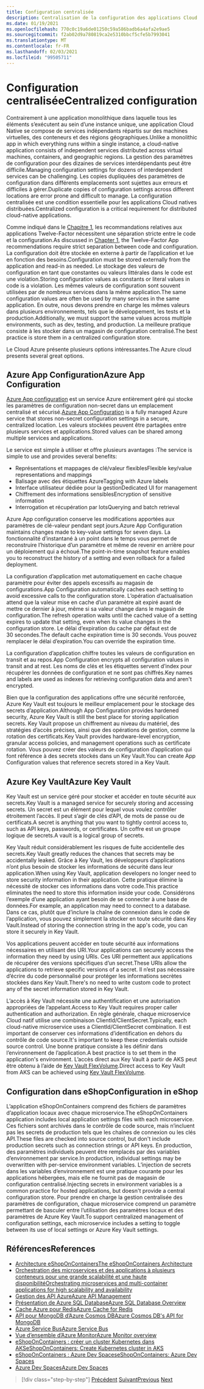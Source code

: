 ```yaml
---
title: Configuration centralisée
description: Centralisation de la configuration des applications Cloud natives à l’aide de Azure App configuration et du coffre AzureKey.
ms.date: 01/19/2021
ms.openlocfilehash: 770c0c19a6de01250c59a586badb6a4afa2e9ae5
ms.sourcegitcommit: f2ab02d9a780819ca2e5310bbcf5cfe5b7993041
ms.translationtype: MT
ms.contentlocale: fr-FR
ms.lasthandoff: 02/03/2021
ms.locfileid: "99505711"
---
```

# <a name="centralized-configuration"></a><span data-ttu-id="edf1b-103">Configuration centralisée</span><span class="sxs-lookup"><span data-stu-id="edf1b-103">Centralized configuration</span></span>

<span data-ttu-id="edf1b-104">Contrairement à une application monolithique dans laquelle tous les éléments s’exécutent au sein d’une instance unique, une application Cloud Native se compose de services indépendants répartis sur des machines virtuelles, des conteneurs et des régions géographiques.</span><span class="sxs-lookup"><span data-stu-id="edf1b-104">Unlike a monolithic app in which everything runs within a single instance, a cloud-native application consists of independent services distributed across virtual machines, containers, and geographic regions.</span></span> <span data-ttu-id="edf1b-105">La gestion des paramètres de configuration pour des dizaines de services interdépendants peut être difficile.</span><span class="sxs-lookup"><span data-stu-id="edf1b-105">Managing configuration settings for dozens of interdependent services can be challenging.</span></span> <span data-ttu-id="edf1b-106">Les copies dupliquées des paramètres de configuration dans différents emplacements sont sujettes aux erreurs et difficiles à gérer.</span><span class="sxs-lookup"><span data-stu-id="edf1b-106">Duplicate copies of configuration settings across different locations are error prone and difficult to manage.</span></span> <span data-ttu-id="edf1b-107">La configuration centralisée est une condition essentielle pour les applications Cloud natives distribuées.</span><span class="sxs-lookup"><span data-stu-id="edf1b-107">Centralized configuration is a critical requirement for distributed cloud-native applications.</span></span>

<span data-ttu-id="edf1b-108">Comme indiqué dans le [Chapitre 1](introduction.md), les recommandations relatives aux applications Twelve-Factor nécessitent une séparation stricte entre le code et la configuration.</span><span class="sxs-lookup"><span data-stu-id="edf1b-108">As discussed in [Chapter 1](introduction.md), the Twelve-Factor App recommendations require strict separation between code and configuration.</span></span> <span data-ttu-id="edf1b-109">La configuration doit être stockée en externe à partir de l’application et lue en fonction des besoins.</span><span class="sxs-lookup"><span data-stu-id="edf1b-109">Configuration must be stored externally from the application and read-in as needed.</span></span> <span data-ttu-id="edf1b-110">Le stockage des valeurs de configuration en tant que constantes ou valeurs littérales dans le code est une violation.</span><span class="sxs-lookup"><span data-stu-id="edf1b-110">Storing configuration values as constants or literal values in code is a violation.</span></span> <span data-ttu-id="edf1b-111">Les mêmes valeurs de configuration sont souvent utilisées par de nombreux services dans la même application.</span><span class="sxs-lookup"><span data-stu-id="edf1b-111">The same configuration values are often be used by many services in the same application.</span></span> <span data-ttu-id="edf1b-112">En outre, nous devons prendre en charge les mêmes valeurs dans plusieurs environnements, tels que le développement, les tests et la production.</span><span class="sxs-lookup"><span data-stu-id="edf1b-112">Additionally, we must support the same values across multiple environments, such as dev, testing, and production.</span></span> <span data-ttu-id="edf1b-113">La meilleure pratique consiste à les stocker dans un magasin de configuration centralisé.</span><span class="sxs-lookup"><span data-stu-id="edf1b-113">The best practice is store them in a centralized configuration store.</span></span>

<span data-ttu-id="edf1b-114">Le Cloud Azure présente plusieurs options intéressantes.</span><span class="sxs-lookup"><span data-stu-id="edf1b-114">The Azure cloud presents several great options.</span></span>

## <a name="azure-app-configuration"></a><span data-ttu-id="edf1b-115">Azure App Configuration</span><span class="sxs-lookup"><span data-stu-id="edf1b-115">Azure App Configuration</span></span>

<span data-ttu-id="edf1b-116">[Azure App configuration](/azure/azure-app-configuration/overview) est un service Azure entièrement géré qui stocke les paramètres de configuration non-secret dans un emplacement centralisé et sécurisé.</span><span class="sxs-lookup"><span data-stu-id="edf1b-116">[Azure App Configuration](/azure/azure-app-configuration/overview) is a fully managed Azure service that stores non-secret configuration settings in a secure, centralized location.</span></span> <span data-ttu-id="edf1b-117">Les valeurs stockées peuvent être partagées entre plusieurs services et applications.</span><span class="sxs-lookup"><span data-stu-id="edf1b-117">Stored values can be shared among multiple services and applications.</span></span>

<span data-ttu-id="edf1b-118">Le service est simple à utiliser et offre plusieurs avantages :</span><span class="sxs-lookup"><span data-stu-id="edf1b-118">The service is simple to use and provides several benefits:</span></span>

- <span data-ttu-id="edf1b-119">Représentations et mappages de clé/valeur flexibles</span><span class="sxs-lookup"><span data-stu-id="edf1b-119">Flexible key/value representations and mappings</span></span>
- <span data-ttu-id="edf1b-120">Balisage avec des étiquettes Azure</span><span class="sxs-lookup"><span data-stu-id="edf1b-120">Tagging with Azure labels</span></span>
- <span data-ttu-id="edf1b-121">Interface utilisateur dédiée pour la gestion</span><span class="sxs-lookup"><span data-stu-id="edf1b-121">Dedicated UI for management</span></span>
- <span data-ttu-id="edf1b-122">Chiffrement des informations sensibles</span><span class="sxs-lookup"><span data-stu-id="edf1b-122">Encryption of sensitive information</span></span>
- <span data-ttu-id="edf1b-123">Interrogation et récupération par lots</span><span class="sxs-lookup"><span data-stu-id="edf1b-123">Querying and batch retrieval</span></span>

<span data-ttu-id="edf1b-124">Azure App configuration conserve les modifications apportées aux paramètres de clé-valeur pendant sept jours.</span><span class="sxs-lookup"><span data-stu-id="edf1b-124">Azure App Configuration maintains changes made to key-value settings for seven days.</span></span> <span data-ttu-id="edf1b-125">La fonctionnalité d’instantané à un point dans le temps vous permet de reconstruire l’historique d’un paramètre et même de revenir en arrière pour un déploiement qui a échoué.</span><span class="sxs-lookup"><span data-stu-id="edf1b-125">The point-in-time snapshot feature enables you to reconstruct the history of a setting and even rollback for a failed deployment.</span></span>

<span data-ttu-id="edf1b-126">La configuration d’application met automatiquement en cache chaque paramètre pour éviter des appels excessifs au magasin de configurations.</span><span class="sxs-lookup"><span data-stu-id="edf1b-126">App Configuration automatically caches each setting to avoid excessive calls to the configuration store.</span></span> <span data-ttu-id="edf1b-127">L’opération d’actualisation attend que la valeur mise en cache d’un paramètre ait expiré avant de mettre ce dernier à jour, même si sa valeur change dans le magasin de configuration.</span><span class="sxs-lookup"><span data-stu-id="edf1b-127">The refresh operation waits until the cached value of a setting expires to update that setting, even when its value changes in the configuration store.</span></span> <span data-ttu-id="edf1b-128">Le délai d’expiration du cache par défaut est de 30 secondes.</span><span class="sxs-lookup"><span data-stu-id="edf1b-128">The default cache expiration time is 30 seconds.</span></span> <span data-ttu-id="edf1b-129">Vous pouvez remplacer le délai d’expiration.</span><span class="sxs-lookup"><span data-stu-id="edf1b-129">You can override the expiration time.</span></span>

<span data-ttu-id="edf1b-130">La configuration d’application chiffre toutes les valeurs de configuration en transit et au repos.</span><span class="sxs-lookup"><span data-stu-id="edf1b-130">App Configuration encrypts all configuration values in transit and at rest.</span></span> <span data-ttu-id="edf1b-131">Les noms de clés et les étiquettes servent d’index pour récupérer les données de configuration et ne sont pas chiffrés.</span><span class="sxs-lookup"><span data-stu-id="edf1b-131">Key names and labels are used as indexes for retrieving configuration data and aren't encrypted.</span></span>

<span data-ttu-id="edf1b-132">Bien que la configuration des applications offre une sécurité renforcée, Azure Key Vault est toujours le meilleur emplacement pour le stockage des secrets d’application.</span><span class="sxs-lookup"><span data-stu-id="edf1b-132">Although App Configuration provides hardened security, Azure Key Vault is still the best place for storing application secrets.</span></span> <span data-ttu-id="edf1b-133">Key Vault propose un chiffrement au niveau du matériel, des stratégies d’accès précises, ainsi que des opérations de gestion, comme la rotation des certificats.</span><span class="sxs-lookup"><span data-stu-id="edf1b-133">Key Vault provides hardware-level encryption, granular access policies, and management operations such as certificate rotation.</span></span> <span data-ttu-id="edf1b-134">Vous pouvez créer des valeurs de configuration d’application qui font référence à des secrets stockés dans un Key Vault.</span><span class="sxs-lookup"><span data-stu-id="edf1b-134">You can create App Configuration values that reference secrets stored in a Key Vault.</span></span>

## <a name="azure-key-vault"></a><span data-ttu-id="edf1b-135">Azure Key Vault</span><span class="sxs-lookup"><span data-stu-id="edf1b-135">Azure Key Vault</span></span>

<span data-ttu-id="edf1b-136">Key Vault est un service géré pour stocker et accéder en toute sécurité aux secrets.</span><span class="sxs-lookup"><span data-stu-id="edf1b-136">Key Vault is a managed service for securely storing and accessing secrets.</span></span> <span data-ttu-id="edf1b-137">Un secret est un élément pour lequel vous voulez contrôler étroitement l’accès. Il peut s’agir de clés d’API, de mots de passe ou de certificats.</span><span class="sxs-lookup"><span data-stu-id="edf1b-137">A secret is anything that you want to tightly control access to, such as API keys, passwords, or certificates.</span></span> <span data-ttu-id="edf1b-138">Un coffre est un groupe logique de secrets.</span><span class="sxs-lookup"><span data-stu-id="edf1b-138">A vault is a logical group of secrets.</span></span>

<span data-ttu-id="edf1b-139">Key Vault réduit considérablement les risques de fuite accidentelle des secrets.</span><span class="sxs-lookup"><span data-stu-id="edf1b-139">Key Vault greatly reduces the chances that secrets may be accidentally leaked.</span></span> <span data-ttu-id="edf1b-140">Grâce à Key Vault, les développeurs d’applications n’ont plus besoin de stocker les informations de sécurité dans leur application.</span><span class="sxs-lookup"><span data-stu-id="edf1b-140">When using Key Vault, application developers no longer need to store security information in their application.</span></span> <span data-ttu-id="edf1b-141">Cette pratique élimine la nécessité de stocker ces informations dans votre code.</span><span class="sxs-lookup"><span data-stu-id="edf1b-141">This practice eliminates the need to store this information inside your code.</span></span> <span data-ttu-id="edf1b-142">Considérons l’exemple d’une application ayant besoin de se connecter à une base de données.</span><span class="sxs-lookup"><span data-stu-id="edf1b-142">For example, an application may need to connect to a database.</span></span> <span data-ttu-id="edf1b-143">Dans ce cas, plutôt que d’inclure la chaîne de connexion dans le code de l’application, vous pouvez simplement la stocker en toute sécurité dans Key Vault.</span><span class="sxs-lookup"><span data-stu-id="edf1b-143">Instead of storing the connection string in the app's code, you can store it securely in Key Vault.</span></span>

<span data-ttu-id="edf1b-144">Vos applications peuvent accéder en toute sécurité aux informations nécessaires en utilisant des URI.</span><span class="sxs-lookup"><span data-stu-id="edf1b-144">Your applications can securely access the information they need by using URIs.</span></span> <span data-ttu-id="edf1b-145">Ces URI permettent aux applications de récupérer des versions spécifiques d’un secret.</span><span class="sxs-lookup"><span data-stu-id="edf1b-145">These URIs allow the applications to retrieve specific versions of a secret.</span></span> <span data-ttu-id="edf1b-146">Il n’est pas nécessaire d’écrire du code personnalisé pour protéger les informations secrètes stockées dans Key Vault.</span><span class="sxs-lookup"><span data-stu-id="edf1b-146">There's no need to write custom code to protect any of the secret information stored in Key Vault.</span></span>

<span data-ttu-id="edf1b-147">L’accès à Key Vault nécessite une authentification et une autorisation appropriées de l’appelant.</span><span class="sxs-lookup"><span data-stu-id="edf1b-147">Access to Key Vault requires proper caller authentication and authorization.</span></span> <span data-ttu-id="edf1b-148">En règle générale, chaque microservice Cloud natif utilise une combinaison ClientId/ClientSecret.</span><span class="sxs-lookup"><span data-stu-id="edf1b-148">Typically, each cloud-native microservice uses a ClientId/ClientSecret combination.</span></span> <span data-ttu-id="edf1b-149">Il est important de conserver ces informations d’identification en dehors du contrôle de code source.</span><span class="sxs-lookup"><span data-stu-id="edf1b-149">It's important to keep these credentials outside source control.</span></span> <span data-ttu-id="edf1b-150">Une bonne pratique consiste à les définir dans l’environnement de l’application.</span><span class="sxs-lookup"><span data-stu-id="edf1b-150">A best practice is to set them in  the application's environment.</span></span> <span data-ttu-id="edf1b-151">L’accès direct aux Key Vault à partir de AKS peut être obtenu à l’aide de [Key Vault FlexVolume](https://github.com/Azure/kubernetes-keyvault-flexvol).</span><span class="sxs-lookup"><span data-stu-id="edf1b-151">Direct access to Key Vault from AKS can be achieved using [Key Vault FlexVolume](https://github.com/Azure/kubernetes-keyvault-flexvol).</span></span>

## <a name="configuration-in-eshop"></a><span data-ttu-id="edf1b-152">Configuration dans eShop</span><span class="sxs-lookup"><span data-stu-id="edf1b-152">Configuration in eShop</span></span>

<span data-ttu-id="edf1b-153">L’application eShopOnContainers comprend des fichiers de paramètres d’application locaux avec chaque microservice.</span><span class="sxs-lookup"><span data-stu-id="edf1b-153">The eShopOnContainers application includes local application settings files with each microservice.</span></span> <span data-ttu-id="edf1b-154">Ces fichiers sont archivés dans le contrôle de code source, mais n’incluent pas les secrets de production tels que les chaînes de connexion ou les clés API.</span><span class="sxs-lookup"><span data-stu-id="edf1b-154">These files are checked into source control, but don't include production secrets such as connection strings or API keys.</span></span> <span data-ttu-id="edf1b-155">En production, des paramètres individuels peuvent être remplacés par des variables d’environnement par service.</span><span class="sxs-lookup"><span data-stu-id="edf1b-155">In production, individual settings may be overwritten with per-service environment variables.</span></span> <span data-ttu-id="edf1b-156">L’injection de secrets dans les variables d’environnement est une pratique courante pour les applications hébergées, mais elle ne fournit pas de magasin de configuration centralisé.</span><span class="sxs-lookup"><span data-stu-id="edf1b-156">Injecting secrets in environment variables is a common practice for hosted applications, but doesn't provide a central configuration store.</span></span> <span data-ttu-id="edf1b-157">Pour prendre en charge la gestion centralisée des paramètres de configuration, chaque microservice comprend un paramètre permettant de basculer entre l’utilisation des paramètres locaux et des paramètres de Azure Key Vault.</span><span class="sxs-lookup"><span data-stu-id="edf1b-157">To support centralized management of configuration settings, each microservice includes a setting to toggle between its use of local settings or Azure Key Vault settings.</span></span>

## <a name="references"></a><span data-ttu-id="edf1b-158">Références</span><span class="sxs-lookup"><span data-stu-id="edf1b-158">References</span></span>

- [<span data-ttu-id="edf1b-159">Architecture eShopOnContainers</span><span class="sxs-lookup"><span data-stu-id="edf1b-159">The eShopOnContainers Architecture</span></span>](https://github.com/dotnet-architecture/eShopOnContainers/wiki/Architecture)
- [<span data-ttu-id="edf1b-160">Orchestration des microservices et des applications à plusieurs conteneurs pour une grande scalabilité et une haute disponibilité</span><span class="sxs-lookup"><span data-stu-id="edf1b-160">Orchestrating microservices and multi-container applications for high scalability and availability</span></span>](../microservices/architect-microservice-container-applications/scalable-available-multi-container-microservice-applications.md)
- [<span data-ttu-id="edf1b-161">Gestion des API Azure</span><span class="sxs-lookup"><span data-stu-id="edf1b-161">Azure API Management</span></span>](/azure/api-management/api-management-key-concepts)
- [<span data-ttu-id="edf1b-162">Présentation de Azure SQL Database</span><span class="sxs-lookup"><span data-stu-id="edf1b-162">Azure SQL Database Overview</span></span>](/azure/sql-database/sql-database-technical-overview)
- [<span data-ttu-id="edf1b-163">Cache Azure pour Redis</span><span class="sxs-lookup"><span data-stu-id="edf1b-163">Azure Cache for Redis</span></span>](https://azure.microsoft.com/services/cache/)
- [<span data-ttu-id="edf1b-164">API pour MongoDB d’Azure Cosmos DB</span><span class="sxs-lookup"><span data-stu-id="edf1b-164">Azure Cosmos DB's API for MongoDB</span></span>](/azure/cosmos-db/mongodb-introduction)
- [<span data-ttu-id="edf1b-165">Azure Service Bus</span><span class="sxs-lookup"><span data-stu-id="edf1b-165">Azure Service Bus</span></span>](/azure/service-bus-messaging/service-bus-messaging-overview)
- [<span data-ttu-id="edf1b-166">Vue d’ensemble d’Azure Monitor</span><span class="sxs-lookup"><span data-stu-id="edf1b-166">Azure Monitor overview</span></span>](/azure/azure-monitor/overview)
- <span data-ttu-id="edf1b-167">[eShopOnContainers : créer un cluster Kubernetes dans AKS](https://github.com/dotnet-architecture/eShopOnContainers/wiki/Deploy-to-Azure-Kubernetes-Service-(AKS)#create-kubernetes-cluster-in-aks)</span><span class="sxs-lookup"><span data-stu-id="edf1b-167">[eShopOnContainers: Create Kubernetes cluster in AKS](https://github.com/dotnet-architecture/eShopOnContainers/wiki/Deploy-to-Azure-Kubernetes-Service-(AKS)#create-kubernetes-cluster-in-aks)</span></span>
- [<span data-ttu-id="edf1b-168">eShopOnContainers : Azure Dev Spaces</span><span class="sxs-lookup"><span data-stu-id="edf1b-168">eShopOnContainers: Azure Dev Spaces</span></span>](https://github.com/dotnet-architecture/eShopOnContainers/wiki/Azure-Dev-Spaces)
- [<span data-ttu-id="edf1b-169">Azure Dev Spaces</span><span class="sxs-lookup"><span data-stu-id="edf1b-169">Azure Dev Spaces</span></span>](/azure/dev-spaces/about)

>[!div class="step-by-step"]
><span data-ttu-id="edf1b-170">[Précédent](deploy-eshoponcontainers-azure.md) 
> [Suivant](scale-applications.md)</span><span class="sxs-lookup"><span data-stu-id="edf1b-170">[Previous](deploy-eshoponcontainers-azure.md)
[Next](scale-applications.md)</span></span>
